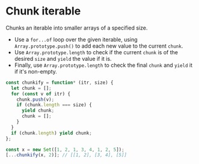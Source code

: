 # Chunk iterable

Chunks an iterable into smaller arrays of a specified size.

* Use a `for...of` loop over the given iterable, using `Array.prototype.push()` to add each new value to the current `chunk`.
* Use `Array.prototype.length` to check if the current `chunk` is of the desired `size` and `yield` the value if it is.
* Finally, use `Array.prototype.length` to check the final `chunk` and `yield` it if it's non-empty.

```js
const chunkify = function* (itr, size) {
  let chunk = [];
  for (const v of itr) {
    chunk.push(v);
    if (chunk.length === size) {
      yield chunk;
      chunk = [];
    }
  }
  if (chunk.length) yield chunk;
};
```

```js
const x = new Set([1, 2, 1, 3, 4, 1, 2, 5]);
[...chunkify(x, 2)]; // [[1, 2], [3, 4], [5]]
```
